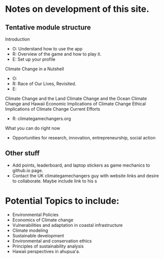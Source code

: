 # Notes on development of this site.

## Tentative module structure

Introduction
  * O: Understand how to use the app
  * R: Overview of the game and how to play it.
  * E: Set up your profile

Climate Change in a Nutshell
  * O:
  * R: Race of Our Lives, Revisited.
  * E:

Climate Change and the Land
Climate Change and the Ocean
Climate Change and Hawaii
Economic Implications of Climate Change
Ethical Implications of Climate Change
Current Efforts
  * R: climategamechangers.org

What you can do right now
  * Opportunities for research, innovation, entrepreneurship, social action

## Other stuff
  * Add points, leaderboard, and laptop stickers as game mechanics to github.io page.
  * Contact the UK climategamechangers guy with website links and desire to collaborate. Maybe include link to his s


# Potential Topics to include:
  * Environmental Policies
  * Economics of Climate change
  * Vulnerabilities and adaptation in coastal infrastructure
  * Climate modeling
  * Sustainable development
  * Environmental and conservation ethics
  * Principles of sustainability analysis
  * Hawaii perspectives in ahupua'a.


